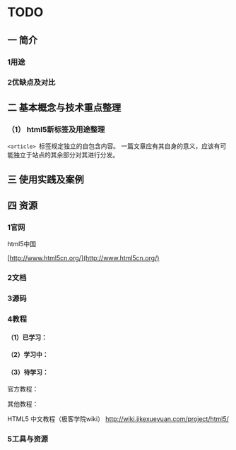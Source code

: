 # TODO

## 一 简介

### 1用途

### 2优缺点及对比

## 二 基本概念与技术重点整理

### （1） html5新标签及用途整理
`<article> `标签规定独立的自包含内容。
一篇文章应有其自身的意义，应该有可能独立于站点的其余部分对其进行分发。

## 三 使用实践及案例

## 

## 四 资源

### 1官网

html5中国

[http://www.html5cn.org/](http://www.html5cn.org/)

### 2文档

### 3源码

### 4教程

#### （1）已学习：



#### （2）学习中：



#### （3）待学习：

官方教程：

其他教程：

HTML5 中文教程（极客学院wiki）
http://wiki.jikexueyuan.com/project/html5/

### 5工具与资源



